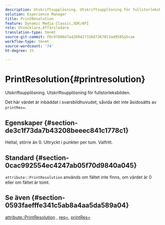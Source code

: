 ```yaml
---
description: Utskriftsupplösning. Utskriftsupplösning för fullstorleksbilden.
solution: Experience Manager
title: PrintResolution
feature: Dynamic Media Classic,SDK/API
role: Utvecklare,Affärsledare
translation-type: tm+mt
source-git-commit: f6c97606d7a4209427316d7367013ad9585a5cae
workflow-type: tm+mt
source-wordcount: '74'
ht-degree: 1%

---
```



# PrintResolution{#printresolution}

Utskriftsupplösning. Utskriftsupplösning för fullstorleksbilden.

Det här värdet är inbäddat i svarsbildhuvudet, såvida det inte åsidosätts av `printRes=`.

## Egenskaper {#section-de3c1f73da7b43208beeec841c1778c1}

Heltal, större än 0. Uttryckt i punkter per tum. Valfritt.

## Standard {#section-0cac992554ec4247ab05f70d9840a045}

`attribute::PrintResolution` används om fältet inte finns, om värdet är 0 eller om fältet är tomt.

## Se även {#section-0593faefffe341c5ab8a4aa5da589a04}

[attribute::PrintResolution](../../../../../../is-api/image-catalog/image-serving-api-ref/c-image-catalog-reference/c-attributes-reference/r-printresolution.md#reference-a53c6850077148c9bd88a8c5c1c400c5) ,  [req=](../../../../../../is-api/http-ref/image-serving-api-ref/c-http-protocol-reference/c-command-reference/r-req/r-req.md#reference-907cdb4a97034db7ad94695f25552e76),  [printRes=](../../../../../../is-api/http-ref/image-serving-api-ref/c-http-protocol-reference/c-command-reference/r-printres.md#reference-84f52afff4704c4b9d58e4bbbaea1491)
